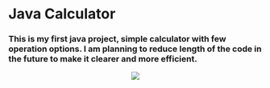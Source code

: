 # Java Calculator

### This is my first java project, simple calculator with few operation options. I am planning to reduce length of the code in the future to make it clearer and more efficient.

<p align="center">
  <img src="![image](https://github.com/przemekdomagala/Java_Calculator/assets/115444497/aa630bfd-168b-4f59-abfa-ab58e8d36ecd)" />
</p>

